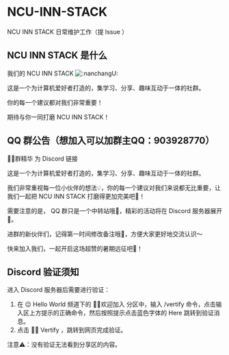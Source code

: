 # NCU-INN-STACK

NCU INN STACK 日常维护工作（提 Issue ）

## NCU INN STACK 是什么

我们的 NCU INN STACK ![:nanchangU:](https://cdn.discordapp.com/emojis/1376900416268140655.webp?size=44)

这是一个为计算机爱好者打造的，集学习、分享、趣味互动于一体的社群。

你的每一个建议都对我们非常重要！

期待与你一同打磨 NCU INN STACK！

## QQ 群公告（想加入可以加群主QQ：903928770）

👋🏻群精华 为 Discord 链接

这是一个为计算机爱好者打造的，集学习、分享、趣味互动于一体的社群。

我们非常重视每一位小伙伴的想法💡，你的每一个建议对我们来说都无比重要，让我们一起把 NCU INN STACK 打磨得更加完美吧🤝！

需要注意的是， QQ 群只是一个中转站哦🚉，精彩的活动将在 Discord 服务器展开🎊。

进群的新伙伴们，记得第一时间修改备注哦📝，方便大家更好地交流认识～

快来加入我们，一起开启这场超赞的暑期远征吧🚀！

## Discord 验证须知

进入 Discord 服务器后需要进行验证：

1. 在 😉 Hello World 频道下的 👋🏻欢迎加入 分区中，输入 /vertify 命令，点击输入区上方提示的正确命令，然后按照提示点击蓝色字体的 Here 跳转到验证消息。
2. 点击 👋🏻 Vertify ，跳转到网页完成验证。

注意⚠️：没有验证无法看到分享区的内容。
